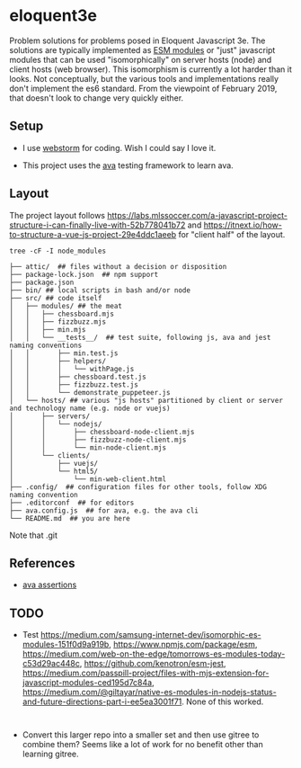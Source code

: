 # eloquent3e

Problem solutions for problems posed in Eloquent Javascript 3e. The solutions are typically implemented as  [ESM modules](https://flaviocopes.com/es-modules/)
or "just" javascript modules that can be used "isomorphically" on server hosts (node) and client hosts (web browser). This isomorphism is currently a lot harder
than it looks. Not conceptually, but the various tools and implementations really don't implement the es6 standard. From the viewpoint of February 2019, that doesn't
look to change very quickly either.

## Setup

* I use [webstorm](https://www.jetbrains.com/webstorm/) for coding. Wish I could say I love it.

* This project uses the [ava](https://github.com/avajs/ava) testing framework to learn ava.


## Layout

The project layout follows https://labs.mlssoccer.com/a-javascript-project-structure-i-can-finally-live-with-52b778041b72 and
https://itnext.io/how-to-structure-a-vue-js-project-29e4ddc1aeeb for "client half" of the layout. 

```
tree -cF -I node_modules

├── attic/  ## files without a decision or disposition
├── package-lock.json  ## npm support
├── package.json
├── bin/ ## local scripts in bash and/or node
├── src/ ## code itself
│   ├── modules/ ## the meat
│   │   ├── chessboard.mjs
│   │   ├── fizzbuzz.mjs
│   │   ├── min.mjs
│   │   └── __tests__/  ## test suite, following js, ava and jest naming conventions
│   │       ├── min.test.js
│   │       ├── helpers/
│   │       │   └── withPage.js
│   │       ├── chessboard.test.js
│   │       ├── fizzbuzz.test.js
│   │       └── demonstrate_puppeteer.js
│   └── hosts/ ## various "js hosts" partitioned by client or server and technology name (e.g. node or vuejs)
│       ├── servers/
│       │   └── nodejs/
│       │       ├── chessboard-node-client.mjs
│       │       ├── fizzbuzz-node-client.mjs
│       │       └── min-node-client.mjs
│       └── clients/
│           ├── vuejs/
│           └── html5/
│               └── min-web-client.html
├── .config/  ## configuration files for other tools, follow XDG naming convention
├── .editorconf  ## for editors
├── ava.config.js  ## for ava, e.g. the ava cli
└── README.md  ## you are here

```

Note that .git

## References

* [ava assertions](https://github.com/avajs/ava/blob/master/docs/03-assertions.md#built-in-assertions)


## TODO

* Test https://medium.com/samsung-internet-dev/isomorphic-es-modules-151f0d9a919b, https://www.npmjs.com/package/esm, https://medium.com/web-on-the-edge/tomorrows-es-modules-today-c53d29ac448c, https://github.com/kenotron/esm-jest, https://medium.com/passpill-project/files-with-mjs-extension-for-javascript-modules-ced195d7c84a, https://medium.com/@giltayar/native-es-modules-in-nodejs-status-and-future-directions-part-i-ee5ea3001f71. None of this worked.

 

```bash



```

* Convert this larger repo into a smaller set and then use gitree to combine them? Seems like a lot of work for no benefit other than learning gitree.

